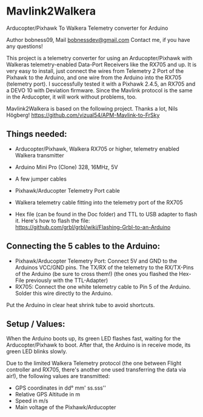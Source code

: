 # Mavlink2Walkera
Arducopter/Pixhawk To Walkera Telemetry converter for Arduino

Author bobness09, Mail bobnessdev@gmail.com
Contact me, if you have any questions!

This project is a telemetry converter for using an Arducopter/Pixhawk with Walkeras telemetry-enabled Data-Port Receivers like the RX705 and up.
It is very easy to install, just connect the wires from Telemetry 2 Port of the Pixhawk to the Arduino, and one wire from the Arduino into the RX705 (telemetry port).
I successfully tested it with a Pixhawk 2.4.5, an RX705 and a DEVO 10 with Deviation firmware. Since the Mavlink protocol is the same in the Arducopter, it will work without problems, too.

Mavlink2Walkera is based on the following project. Thanks a lot, Nils Högberg!
https://github.com/vizual54/APM-Mavlink-to-FrSky

Things needed:
--------------
* Arducopter/Pixhawk, Walkera RX705 or higher, telemetry enabled Walkera transmitter

* Arduino Mini Pro (Clone) 328, 16MHz, 5V
* A few jumper cables
* Pixhawk/Arducopter Telemetry Port cable
* Walkera telemetry cable fitting into the telemetry port of the RX705
* Hex file (can be found in the Doc folder) and TTL to USB adapter to flash it. Here's how to flash the file: https://github.com/grbl/grbl/wiki/Flashing-Grbl-to-an-Arduino

Connecting the 5 cables to the Arduino:
--------------------------------------------------------------------
* Pixhawk/Arducopter Telemetry Port: Connect 5V and GND to the Arduinos VCC/GND pins. The TX/RX of the telemetry to the RX/TX-Pins of the Arduino (be sure to cross them!) (the ones you flashed the Hex-File previously with the TTL-Adapter)
* RX705: Connect the one white telemetry cable to Pin 5 of the Arduino. Solder this wire directly to the Arduino.

Put the Arduino in clear heat shrink tube to avoid shortcuts.

Setup / Values:
---------------
When the Arduino boots up, its green LED flashes fast, waiting for the Arducopter/Pixhawk to boot.
After that, the Arduino is in receive mode, its green LED blinks slowly.

Due to the limited Walkera Telemetry protocol (the one between Flight controller and RX705, there's another one used transferring the data via air!), the following values are transmitted:

* GPS coordinates in dd° mm' ss.sss''
* Relative GPS Altitude in m
* Speed in m/s
* Main voltage of the Pixhawk/Arducopter
